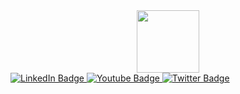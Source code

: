 <div id="header" align="center">
  <img src="https://media.giphy.com/media/4A9tfWyrCa1bqWMJ6d/giphy.gif" width="100"/>
</div>
<div id="badges">
  <a href="https://www.linkedin.com/in/diptam-dutta">
    <img src="https://img.shields.io/badge/LinkedIn-blue?style=for-the-badge&logo=linkedin&logoColor=white" alt="LinkedIn Badge"/>
  </a>
  <a href="https://www.youtube.com/@diptamdutta">
    <img src="https://img.shields.io/badge/YouTube-red?style=for-the-badge&logo=youtube&logoColor=white" alt="Youtube Badge"/>
  </a>
  <a href="https://twitter.com/diptam">
    <img src="https://img.shields.io/badge/Twitter-blue?style=for-the-badge&logo=twitter&logoColor=white" alt="Twitter Badge"/>
  </a>
</div>
<div id="counter" align="center">
  <img src="https://komarev.com/ghpvc/?username=kakbar&style=flat-square&color=blue" alt="">
</div>
